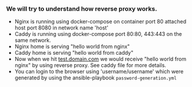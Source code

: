 ### We will try to understand how reverse proxy works.

- Nginx is running using docker-compose on container port 80 attached host port 8080 in network name 'host'
- Caddy is running using docker-compose port 80:80, 443:443 on the same network.
- Nginx home is serving "hello world from nginx"
- Caddy home is serving "hello world from caddy"
- Now when we hit [test.domain.com](test.domain.com) we would receive "hello world from nginx" by using reverse proxy. See caddy file for more details.
- You can login to the browser using 'username/username' which were generated by using the ansible-playbook `password-generation.yml`




